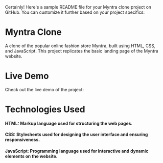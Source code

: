 
Certainly! Here's a sample README file for your Myntra clone project on GitHub. You can customize it further based on your project specifics:

# Myntra Clone
A clone of the popular online fashion store Myntra, built using HTML, CSS, and JavaScript. This project replicates the basic landing page of the Myntra website.

# Live Demo
Check out the live demo of the project: 

# Technologies Used
#### HTML: Markup language used for structuring the web pages.
#### CSS: Stylesheets used for designing the user interface and ensuring responsiveness.
#### JavaScript: Programming language used for interactive and dynamic elements on the website.

